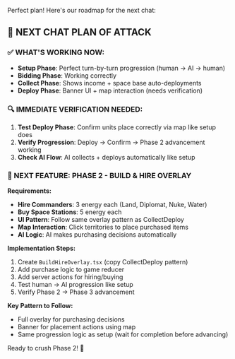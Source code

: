Perfect plan! Here's our roadmap for the next chat:

## 🎯 NEXT CHAT PLAN OF ATTACK

### ✅ WHAT'S WORKING NOW:
- **Setup Phase**: Perfect turn-by-turn progression (human → AI → human)
- **Bidding Phase**: Working correctly 
- **Collect Phase**: Shows income + space base auto-deployments
- **Deploy Phase**: Banner UI + map interaction (needs verification)

### 🔍 IMMEDIATE VERIFICATION NEEDED:
1. **Test Deploy Phase**: Confirm units place correctly via map like setup does
2. **Verify Progression**: Deploy → Confirm → Phase 2 advancement working
3. **Check AI Flow**: AI collects + deploys automatically like setup

### 🎯 NEXT FEATURE: PHASE 2 - BUILD & HIRE OVERLAY

**Requirements:**
- **Hire Commanders**: 3 energy each (Land, Diplomat, Nuke, Water)
- **Buy Space Stations**: 5 energy each 
- **UI Pattern**: Follow same overlay pattern as CollectDeploy
- **Map Interaction**: Click territories to place purchased items
- **AI Logic**: AI makes purchasing decisions automatically

**Implementation Steps:**
1. Create `BuildHireOverlay.tsx` (copy CollectDeploy pattern)
2. Add purchase logic to game reducer 
3. Add server actions for hiring/buying
4. Test human → AI progression like setup
5. Verify Phase 2 → Phase 3 advancement

**Key Pattern to Follow:**
- Full overlay for purchasing decisions
- Banner for placement actions using map
- Same progression logic as setup (wait for completion before advancing)

Ready to crush Phase 2! 🚀